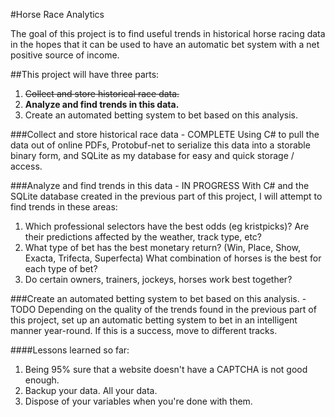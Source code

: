 #Horse Race Analytics

The goal of this project is to find useful trends in historical horse racing data in the hopes that it can be used to have an automatic bet system with a net positive source of income.

##This project will have three parts:

1. ~~Collect and store historical race data.~~
2. **Analyze and find trends in this data.**
3. Create an automated betting system to bet based on this analysis.

###Collect and store historical race data - COMPLETE
Using C# to pull the data out of online PDFs, Protobuf-net to serialize this data into a storable binary form, and SQLite as my database for easy and quick storage / access.

###Analyze and find trends in this data - IN PROGRESS
With C# and the SQLite database created in the previous part of this project, I will attempt to find trends in these areas:

1. Which professional selectors have the best odds (eg kristpicks)? Are their predictions affected by the weather, track type, etc?
2. What type of bet has the best monetary return? (Win, Place, Show, Exacta, Trifecta, Superfecta) What combination of horses is the best for each type of bet?
3. Do certain owners, trainers, jockeys, horses work best together?

###Create an automated betting system to bet based on this analysis. - TODO
Depending on the quality of the trends found in the previous part of this project, set up an automatic betting system to bet in an intelligent manner year-round. If this is a success, move to different tracks.

####Lessons learned so far:

1. Being 95% sure that a website doesn't have a CAPTCHA is not good enough.
2. Backup your data. All your data.
3. Dispose of your variables when you're done with them.
